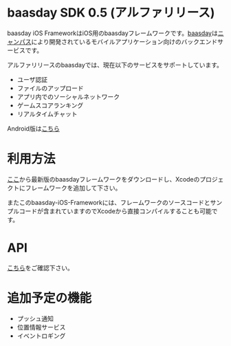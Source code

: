 # baasday SDK 0.5 (アルファリリース)

baasday iOS FrameworkはiOS用のbaasdayフレームワークです。[baasday](http://baasday.com/)は[ニャンパス](http://nyampass.com/)により開発されているモバイルアプリケーション向けのバックエンドサービスです。

アルファリリースのbaasdayでは、現在以下のサービスをサポートしています。

* ユーザ認証
* ファイルのアップロード
* アプリ内でのソーシャルネットワーク
* ゲームスコアランキング
* リアルタイムチャット

Android版は[こちら](https://github.com/nyampass/baasday-Android-Library)

# 利用方法

[ここ](https://github.com/nyampass/baasday-iOS-Framework/tree/master/baasday/Framework)から最新版のbaasdayフレームワークをダウンロードし、Xcodeのプロジェクトにフレームワークを追加して下さい。

またこのbaasday-iOS-Frameworkには、フレームワークのソースコードとサンプルコードが含まれていますのでXcodeから直接コンパイルすることも可能です。

# API

[こちら](https://github.com/nyampass/baasday-iOS-Framework/tree/master/API.md)をご確認下さい。


# 追加予定の機能

* プッシュ通知
* 位置情報サービス
* イベントロギング
